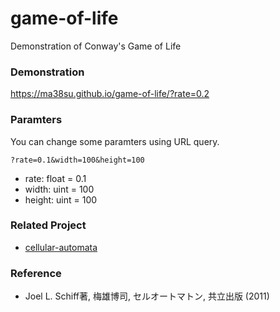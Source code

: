 # game-of-life

Demonstration of Conway's Game of Life

### Demonstration

https://ma38su.github.io/game-of-life/?rate=0.2

### Paramters

You can change some paramters using URL query.

``?rate=0.1&width=100&height=100``

- rate: float = 0.1
- width: uint = 100
- height: uint = 100

### Related Project

- [cellular-automata](https://github.com/ma38su/cellular-automata)

### Reference

- Joel L. Schiff著, 梅雄博司, セルオートマトン, 共立出版 (2011) 
